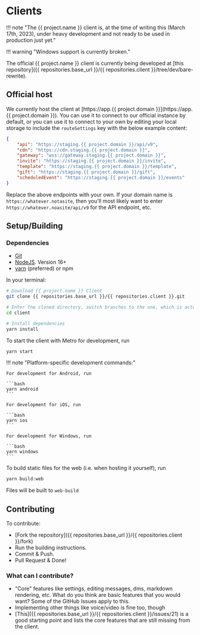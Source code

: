 # Clients

!!! note "The {{ project.name }} client is, at the time of writing this (March 17th, 2023), under heavy development and not ready to be used in production just yet."

!!! warning "Windows support is currently broken."

The official {{ project.name }} client is currently being developed at [this repository]({{ repositories.base_url }}/{{ repositories.client }}/tree/dev/bare-rewrite).

## Official host

We currently host the client at [https://app.{{ project.domain }}](https://app.{{ project.domain }}).
You can use it to connect to our official instance by default,
or you can use it to connect to your own by editing your local storage to include the `routeSettings` key with the below example content:

```json
{
	"api": "https://staging.{{ project.domain }}/api/v9",
	"cdn": "https://cdn.staging.{{ project.domain }}",
	"gateway": "wss://gateway.staging.{{ project.domain }}",
	"invite": "https://staging.{{ project.domain }}/invite",
	"template": "https://staging.{{ project.domain }}/template",
	"gift": "https://staging.{{ project.domain }}/gift",
	"scheduledEvent": "https://staging.{{ project.domain }}/events"
}
```

Replace the above endpoints with your own. If your domain name is `https://whatever.notasite`, then you'll most likely want to enter
`https://whatever.noasite/api/v9` for the API endpoint, etc.

## Setup/Building

### Dependencies

-   [Git](https://git-scm.com/)
-   [NodeJS](https://nodejs.org). Version 16+
-   [yarn](https://yarnpkg.com/) (preferred) or npm

In your terminal:

```bash
# Download {{ project.name }} Client
git clone {{ repositories.base_url }}/{{ repositories.client }}.git

# Enter the cloned directory, switch branches to the one, which is actually being developed
cd client

# Install dependencies
yarn install
```

To start the client with Metro for development, run

```bash
yarn start
```

!!! note "Platform-specific development commands:"

    For development for Android, run

    ```bash
    yarn android
    ```

    For development for iOS, run

    ```bash
    yarn ios
    ```

    For development for Windows, run

    ```bash
    yarn windows
    ```

To build static files for the web (i.e. when hosting it yourself), run

```bash
yarn build:web
```

Files will be built to `web-build`

## Contributing

To contribute:

-   [Fork the repository]({{ repositories.base_url }}/{{ repositories.client }}/fork)
-   Run the building instructions.
-   Commit & Push.
-   Pull Request & Done!

### What can I contribute?

-   "Core" features like settings, editing messages, dms, markdown rendering, etc. What do you think are basic features that you would want? Some of the GitHub Issues apply to this.
-   Implementing other things like voice/video is fine too, though
-   [This]({{ repositories.base_url }}/{{ repositories.client }}/issues/21) is a good starting point and lists the core features that are still missing from the client.
